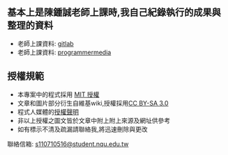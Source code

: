 ## 基本上是陳鍾誠老師上課時,我自己紀錄執行的成果與整理的資料  
* 老師上課資料: [gitlab](https://gitlab.com/ccc109/ai) 
* 老師上課資料: [programmermedia](http://programmermedia.org/root/%E9%99%B3%E9%8D%BE%E8%AA%A0/%E8%AA%B2%E7%A8%8B/%E4%BA%BA%E5%B7%A5%E6%99%BA%E6%85%A7/)

## 授權規範
* 本專案中的程式採用 [MIT 授權](https://zh.wikipedia.org/wiki/MIT%E8%A8%B1%E5%8F%AF%E8%AD%89)
* 文章和圖片部分衍生自維基wiki,授權採用[CC BY-SA 3.0](https://zh.wikipedia.org/wiki/Wikipedia:CC_BY-SA_3.0%E5%8D%8F%E8%AE%AE%E6%96%87%E6%9C%AC)
* 程式人媒體的[授權聲明](https://programmermedia.org/root/%E7%A8%8B%E5%BC%8F%E4%BA%BA%E5%AA%92%E9%AB%94/%E6%8E%88%E6%AC%8A.md)
* 非以上授權之圖文皆於文章中附上附上來源及網址供參考
* 如有標示不清及疏漏請聯絡我,將迅速刪除與更改

聯絡信箱:
s110710516@student.nqu.edu.tw